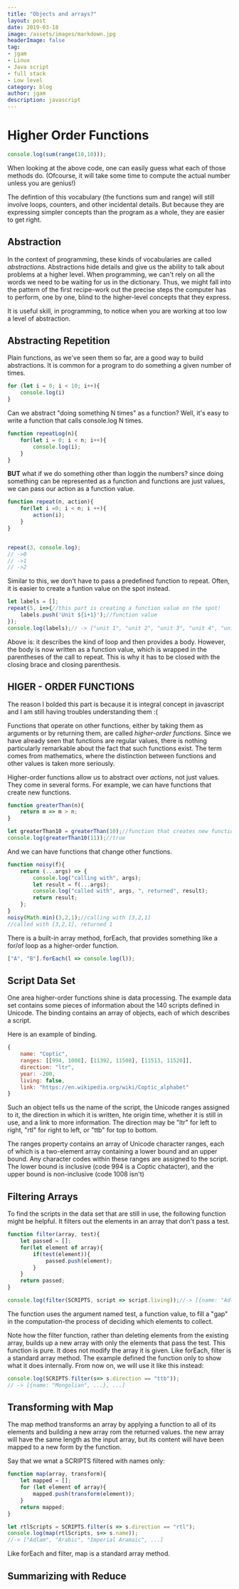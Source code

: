 ```yaml
---
title: "Objects and arrays?"
layout: post
date: 2019-03-18
image: /assets/images/markdown.jpg
headerImage: false
tag:
- jgam
- Linux
- Java script
- full stack
- Low level
category: blog
author: jgam
description: javascript
---
```


# Higher Order Functions

```javascript
console.log(sum(range(10,10)));
```

When looking at the above code, one can easily guess what each of those methods do. (Ofcourse, it will take some time to compute the actual number unless you are genius!)

The defintion of this vocabulary (the functions sum and range) will still involve loops, counters, and other incidental details. But because they are expressing simpler concepts than the program as a whole, they are easier to get right.

## Abstraction

In the context of programming, these kinds of vocabularies are called *abstractions.* Abstractions hide details and give us the ability to talk about problems at a higher level. When programming, we can't rely on all the words we need to be waiting for us in the dictionary. Thus, we might fall into the pattern of the first recipe-work out the precise steps the computer has to perform, one by one, blind to the higher-level concepts that they express.

It is useful skill, in programming, to notice when you are working at too low a level of abstraction.

## Abstracting Repetition

Plain functions, as we've seen them so far, are a good way to build abstractions. It is common for a program to do something a given number of times.
```javascript
for (let i = 0; i < 10; i++){
    console.log(i)
}
```

Can we abstract "doing something N times" as a function? Well, it's easy to write a function that calls console.log N times.

```javascript
function repeatLog(n){
    for(let i = 0; i < n; i++){
        console.log(i);
    }
}
```

**BUT** what if we do something other than loggin the numbers? since doing something can be represented as a function and functions are just values, we can pass our action as a function value.

```javascript
function repeat(n, action){
    for(let i =0; i < n; i ++){
        action(i);
    }
}


repeat(3, console.log);
// ->0
// ->1
// ->2
```

Similar to this, we don't have to pass a predefined function to repeat. Often, it is easier to create a funtion value on the spot instead.

```javascript
let labels = [];
repeat(5, i=>{//this part is creating a function value on the spot!
    labels.push('Unit ${i+1}');//function value
});
console.log(labels);// -> ["unit 1", "unit 2", "unit 3", "unit 4", "unit 5"]
```

Above is: it describes the kind of loop and then provides a body. However, the body is now written as a function value, which is wrapped in the parentheses of the call to repeat. This is why it has to be closed with the closing brace and closing parenthesis.

## HIGER - ORDER FUNCTIONS

The reason I bolded this part is because it is integral concept in javascript and I am still having troubles understanding them :(

Functions that operate on other functions, either by taking them as arguments or by returning them, are called *higher-order functions.* Since we have already seen that functions are regular values, there is nothing particularly remarkable about the fact that such functions exist. The term comes from mathematics, where the distinction between functions and other values is taken more seriously.

Higher-order functions allow us to abstract over *actions*, not just values. They come in several forms. For example, we can have functions that create new functions.

```javascript
function greaterThan(n){
    return m => m > n;
}

let greaterThan10 = greaterThan(10);//function that creates new function
console.log(greaterThan10(11));//true
```

And we can have functions that change other functions.

```javascript
function noisy(f){
    return (...args) => {
        console.log("calling with", args);
        let result = f(...args);
        console.log("called with", args, ", returned", result);
        return result;
    };
}
noisy(Math.min)(3,2,1);//calling with [3,2,1]
//called with [3,2,1], returned 1
```

There is a built-in array method, forEach, that provides something like a for/of loop as a higher-order function.

```javascript
["A", "B"].forEach(l => console.log(l));
```

## Script Data Set

One area higher-order functions shine is data processing. The example data set contains some pieces of information about the 140 scripts defined in Unicode. The binding contains an array of objects, each of which describes a script.

Here is an example of binding.
```javascript
{
    name: "Coptic",
    ranges: [[994, 1008], [11392, 11508], [11513, 11520]],
    direction: "ltr",
    year: -200,
    living: false,
    link: "https://en.wikipedia.org/wiki/Coptic_alphabet"
}
```

Such an object tells us the name of the script, the Unicode ranges assigned to it, the direction in which it is written, hte origin time, whether it is still in use, and a link to more information. The direction may be "ltr" for left to right, "rtl" for right to left, or "ttb" for top to bottom.

The ranges property contains an array of Unicode character ranges, each of which is a two-element array containing a lower bound and an upper bound. Any character codes within these ranges are assigned to the script. The lower bound is inclusive (code 994 is a Coptic chatacter), and the upper bound is non-inclusive (code 1008 isn't)

## Filtering Arrays

To find the scripts in the data set that are still in use, the following function might be helpful. It filters out the elements in an array that don't pass a test.

```javascript
function filter(array, test){
    let passed = [];
    for(let element of array){
        if(test(element)){
            passed.push(element);
        }
    }
    return passed;
}

console.log(filter(SCRIPTS, script => script.living));//-> [{name: "Adlam", ...}, ...]
```

The function uses the argument named test, a function value, to fill a "gap" in the computation-the process of deciding which elements to collect.

Note how the filter function, rather than deleting elements from the existing array, builds up a new array with only the elements that pass the test. This function is pure. It does not modify the array it is given. Like forEach, filter is a standard array method. The example defined the function only to show what it does internally. From now on, we will use it like this instead:

```javascript
console.log(SCRIPTS.filter(s=> s.direction == "ttb"));
// -> [{name: "Mongolian", ...}, ...]
```

## Transforming with Map

The map method transforms an array by applying a function to all of its elements and building a new array rom the returned values. the new array will have the same length as the input array, but its content will have been mapped to a new form by the function.

Say that we wnat a SCRIPTS filtered with names only:

```javascript
function map(array, transform){
    let mapped = [];
    for (let element of array){
        mapped.push(transform(element));
    }
    return mapped;
}

let rtlScripts = SCRIPTS.filter(s => s.direction == "rtl");
console.log(map(rtlScripts, s=> s.name));
//-> ["Adlam", "Arabic", "Imperial Aramaic", ...]
```
Like forEach and filter, map is a standard array method.

## Summarizing with Reduce



